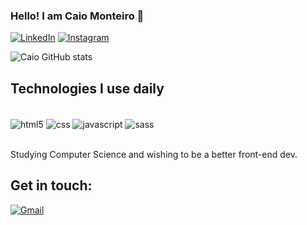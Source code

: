 ### Hello! I am Caio Monteiro 👋
[![LinkedIn](https://img.shields.io/badge/LinkedIn-0077B5?style=for-the-badge&logo=linkedin&logoColor=white)](https://linkedin.com/in/monteirocaio)
[![Instagram](https://img.shields.io/badge/Instagram-E4405F?style=for-the-badge&logo=instagram&logoColor=white)](https://instagram.com/fullsemstack?igshid=YmMyMTA2M2Y)

![Caio GitHub stats](https://github-readme-stats.vercel.app/api?username=devcaio&show_icons=true&theme=tokyonight)

## Technologies I use daily

<div style="display: inline_block"><br/>
        <img align="center" alt="html5" src="https://img.shields.io/badge/HTML-239120?style=for-the-badge&logo=html5&logoColor=white" />
        <img align="center" alt="css" src="https://img.shields.io/badge/CSS-239120?&style=for-the-badge&logo=css3&logoColor=white" />
        <img align="center" alt="javascript" src="https://img.shields.io/badge/JavaScript-F7DF1E?style=for-the-badge&logo=javascript&logoColor=black" />
        <img align="center" alt="sass" src="https://img.shields.io/badge/Sass-CC6699?style=for-the-badge&logo=sass&logoColor=white" />
        
</div><br/>

Studying Computer Science and wishing to be a better front-end dev.

## Get in touch:
[![Gmail](https://img.shields.io/badge/Gmail-D14836?style=for-the-badge&logo=gmail&logoColor=white)](mailto:dev.caiomonteiro@gmail.com)
